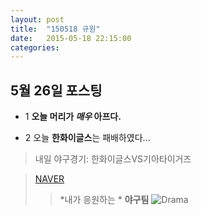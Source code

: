 ```yaml
---
layout: post
title:  "150518 규원"
date:   2015-05-18 22:15:00
categories: 
---
```


## 5월 26일 포스팅

* 1 **오늘 머리가 *매우*  아프다.**

- 2 오늘 **한화이글스**는 패배하였다...

> 내일 야구경기: 한화이글스VS기아타이거즈

>[NAVER](http://www.naver.com)
>
>> *내가 응원하는 * **야구팀**
>![Drama](http://postfiles3.naver.net/20150512_194/euglena1106_1431356983714KYGOF_JPEG/20150504_214111.jpg?type=w1)